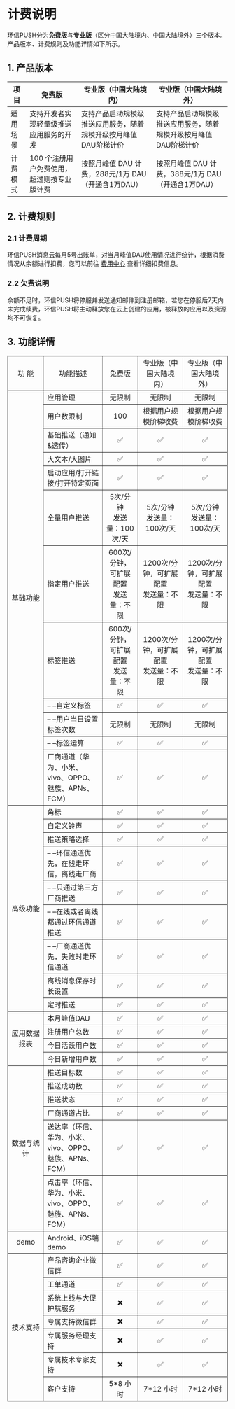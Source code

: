# 计费说明

环信PUSH分为**免费版**与**专业版**（区分中国大陆境内、中国大陆境外）三个版本。产品版本、计费规则及功能详情如下所示。

## 1. 产品版本

| 项目    | 免费版    | 专业版（中国大陆境内）     | 专业版（中国大陆境外）                                       |
| -------- | ---------- | ---------- | ----------------------- |
| 适用场景 | 支持开发者实现轻量级推送应用服务的开发   | 支持产品启动规模级推送应用服务，随着规模升级按月峰值DAU阶梯计价 | 支持产品启动规模级推送应用服务，随着规模升级按月峰值DAU阶梯计价 |
| 计费模式 | 100 个注册用户免费使用，超过则按专业版计费 | 按照月峰值 DAU 计费，288元/1万 DAU（开通含1万DAU）           | 按照月峰值 DAU 计费，388元/1万 DAU（开通含1万DAU）  |

## 2. 计费规则

### 2.1 计费周期

环信PUSH消息云每月5号出账单，对当月峰值DAU使用情况进行统计，根据消费情况从余额进行扣费，您可以前往 [费用中心](https://console.easemob.com/costMoneyCenter) 查看详细扣费信息。

### 2.2 欠费说明

余额不足时，环信PUSH将停服并发送通知邮件到注册邮箱，若您在停服后7天内未完成续费，环信PUSH将主动释放您在云上创建的应用，被释放的应用以及资源均不可恢复。

## 3. 功能详情

<html>
<head>
<meta charset="utf-8">
<title>无标题文档</title>
</head>

<body>
<table width="936" border="1">
  <tbody>
    <tr>
      <td width="121" style="text-align: center">功 能</td>
      <td width="231" style="text-align: center">功能描述</td>
      <td width="149" style="text-align: center">免费版</td>
      <td width="206" style="text-align: center">专业版（中国大陆境内）</td>
      <td width="195" style="text-align: center">专业版（中国大陆境外）</td>
    </tr>
    <tr>
      <td rowspan="12" style="text-align: center">基础功能</td>
      <td style="text-align: left">应用管理</td>
      <td style="text-align: center">无限制</td>
      <td style="text-align: center">无限制</td>
      <td style="text-align: center">无限制</td>
    </tr>
    <tr>
      <td style="text-align: left">用户数限制</td>
      <td style="text-align: center">100</td>
      <td style="text-align: center">根据用户规模阶梯收费</td>
      <td style="text-align: center">根据用户规模阶梯收费</td>
    </tr>
    <tr>
      <td style="text-align: left">基础推送（通知&amp;透传）</td>
      <td style="text-align: center">✅</td>
      <td style="text-align: center">✅</td>
      <td style="text-align: center">✅</td>
    </tr>
    <tr>
      <td style="text-align: left">大文本/大图片</td>
      <td style="text-align: center">✅</td>
      <td style="text-align: center">✅</td>
      <td style="text-align: center">✅</td>
    </tr>
    <tr>
      <td style="text-align: left">启动应用/打开链接/打开特定页面</td>
      <td style="text-align: center">✅</td>
      <td style="text-align: center">✅</td>
      <td style="text-align: center">✅</td>
    </tr>
    <tr>
      <td style="text-align: left">全量用户推送</td>
      <td style="text-align: center">5次/分钟<br>
      发送量：100次/天</td>
      <td style="text-align: center">5次/分钟<br>
      发送量：100次/天</td>
      <td style="text-align: center">5次/分钟<br>
      发送量：100次/天</td>
    </tr>
    <tr>
      <td style="text-align: left">指定用户推送</td>
      <td style="text-align: center">600次/分钟，可扩展配置<br>
      发送量：不限</td>
      <td style="text-align: center">1200次/分钟，可扩展配置<br>
      发送量：不限</td>
      <td style="text-align: center">1200次/分钟，可扩展配置<br>
      发送量：不限</td>
    </tr>
    <tr>
      <td style="text-align: left">标签推送</td>
      <td style="text-align: center">600次/分钟，可扩展配置<br>
      发送量：不限</td>
      <td style="text-align: center">1200次/分钟，可扩展配置<br>
      发送量：不限</td>
      <td style="text-align: center">1200次/分钟，可扩展配置<br>
      发送量：不限</td>
    </tr>
    <tr>
      <td style="text-align: left">– –自定义标签</td>
      <td style="text-align: center">✅</td>
      <td style="text-align: center">✅</td>
      <td style="text-align: center">✅</td>
    </tr>
    <tr>
      <td style="text-align: left">– –用户当日设置标签次数</td>
      <td style="text-align: center">无限制</td>
      <td style="text-align: center">无限制</td>
      <td style="text-align: center">无限制</td>
    </tr>
    <tr>
      <td style="text-align: left">– –标签运算</td>
      <td style="text-align: center">✅</td>
      <td style="text-align: center">✅</td>
      <td style="text-align: center">✅</td>
    </tr>
    <tr>
      <td style="text-align: left">厂商通道（华为、小米、vivo、OPPO、魅族、APNs、FCM）</td>
      <td style="text-align: center">✅</td>
      <td style="text-align: center">✅</td>
      <td style="text-align: center">✅</td>
    </tr>
    <tr>
      <td rowspan="9" style="text-align: center">高级功能</td>
      <td style="text-align: left">角标</td>
      <td style="text-align: center">✅</td>
      <td style="text-align: center">✅</td>
      <td style="text-align: center">✅</td>
    </tr>
    <tr>
      <td style="text-align: left">自定义铃声</td>
      <td style="text-align: center">✅</td>
      <td style="text-align: center">✅</td>
      <td style="text-align: center">✅</td>
    </tr>
    <tr>
      <td style="text-align: left">推送策略选择</td>
      <td style="text-align: center">✅</td>
      <td style="text-align: center">✅</td>
      <td style="text-align: center">✅</td>
    </tr>
    <tr>
      <td style="text-align: left">– –环信通道优先，在线走环信，离线走厂商</td>
      <td style="text-align: center">✅</td>
      <td style="text-align: center">✅</td>
      <td style="text-align: center">✅</td>
    </tr>
    <tr>
      <td style="text-align: left">– –只通过第三方厂商推送</td>
      <td style="text-align: center">✅</td>
      <td style="text-align: center">✅</td>
      <td style="text-align: center">✅</td>
    </tr>
    <tr>
      <td style="text-align: left">– –在线或者离线都通过环信通道推送</td>
      <td style="text-align: center">✅</td>
      <td style="text-align: center">✅</td>
      <td style="text-align: center">✅</td>
    </tr>
    <tr>
      <td style="text-align: left">– –厂商通道优先，失败时走环信通道</td>
      <td style="text-align: center">✅</td>
      <td style="text-align: center">✅</td>
      <td style="text-align: center">✅</td>
    </tr>
    <tr>
      <td style="text-align: left">离线消息保存时长设置</td>
      <td style="text-align: center">✅</td>
      <td style="text-align: center">✅</td>
      <td style="text-align: center">✅</td>
    </tr>
    <tr>
      <td style="text-align: left">定时推送</td>
      <td style="text-align: center">✅</td>
      <td style="text-align: center">✅</td>
      <td style="text-align: center">✅</td>
    </tr>
    <tr>
      <td rowspan="4" style="text-align: center">应用数据报表</td>
      <td style="text-align: left">本月峰值DAU</td>
      <td style="text-align: center">✅</td>
      <td style="text-align: center">✅</td>
      <td style="text-align: center">✅</td>
    </tr>
    <tr>
      <td style="text-align: left">注册用户总数</td>
      <td style="text-align: center">✅</td>
      <td style="text-align: center">✅</td>
      <td style="text-align: center">✅</td>
    </tr>
    <tr>
      <td style="text-align: left">今日活跃用户数</td>
      <td style="text-align: center">✅</td>
      <td style="text-align: center">✅</td>
      <td style="text-align: center">✅</td>
    </tr>
    <tr>
      <td style="text-align: left">今日新增用户数</td>
      <td style="text-align: center">✅</td>
      <td style="text-align: center">✅</td>
      <td style="text-align: center">✅</td>
    </tr>
    <tr>
      <td rowspan="6" style="text-align: center">数据与统计</td>
      <td style="text-align: left">推送目标数</td>
      <td style="text-align: center">✅</td>
      <td style="text-align: center">✅</td>
      <td style="text-align: center">✅</td>
    </tr>
    <tr>
      <td style="text-align: left">推送成功数</td>
      <td style="text-align: center">✅</td>
      <td style="text-align: center">✅</td>
      <td style="text-align: center">✅</td>
    </tr>
    <tr>
      <td style="text-align: left">推送状态</td>
      <td style="text-align: center">✅</td>
      <td style="text-align: center">✅</td>
      <td style="text-align: center">✅</td>
    </tr>
    <tr>
      <td style="text-align: left">厂商通道占比</td>
      <td style="text-align: center">✅</td>
      <td style="text-align: center">✅</td>
      <td style="text-align: center">✅</td>
    </tr>
    <tr>
      <td style="text-align: left">送达率（环信、华为、小米、vivo、OPPO、魅族、APNs、FCM）</td>
      <td style="text-align: center">✅</td>
      <td style="text-align: center">✅</td>
      <td style="text-align: center">✅</td>
    </tr>
    <tr>
      <td style="text-align: left">点击率（环信、华为、小米、vivo、OPPO、魅族、APNs、FCM）</td>
      <td style="text-align: center">✅</td>
      <td style="text-align: center">✅</td>
      <td style="text-align: center">✅</td>
    </tr>
    <tr>
      <td style="text-align: center">demo</td>
      <td style="text-align: left">Android、iOS端demo</td>
      <td style="text-align: center">✅</td>
      <td style="text-align: center">✅</td>
      <td style="text-align: center">✅</td>
    </tr>
    <tr>
      <td rowspan="7" style="text-align: center">技术支持</td>
      <td style="text-align: left">产品咨询企业微信群</td>
      <td style="text-align: center">✅</td>
      <td style="text-align: center">✅</td>
      <td style="text-align: center">✅</td>
    </tr>
    <tr>
      <td style="text-align: left">工单通道</td>
      <td style="text-align: center">✅</td>
      <td style="text-align: center">✅</td>
      <td style="text-align: center">✅</td>
    </tr>
    <tr>
      <td style="text-align: left">系统上线与大促护航服务</td>
      <td style="text-align: center">❌</td>
      <td style="text-align: center">✅</td>
      <td style="text-align: center">✅</td>
    </tr>
    <tr>
      <td style="text-align: left">专属支持微信群</td>
      <td style="text-align: center">❌</td>
      <td style="text-align: center">✅</td>
      <td style="text-align: center">✅</td>
    </tr>
    <tr>
      <td style="text-align: left">专属服务经理支持</td>
      <td style="text-align: center">❌</td>
      <td style="text-align: center">✅</td>
      <td style="text-align: center">✅</td>
    </tr>
    <tr>
      <td style="text-align: left">专属技术专家支持</td>
      <td style="text-align: center">❌</td>
      <td style="text-align: center">✅</td>
      <td style="text-align: center">✅</td>
    </tr>
    <tr>
      <td style="text-align: left">客户支持</td>
      <td style="text-align: center">5*8 小时</td>
      <td style="text-align: center">7*12 小时</td>
      <td style="text-align: center">7*12 小时</td>
    </tr>
  </tbody>
</table>
<p>&nbsp;</p>
</body>
</html>